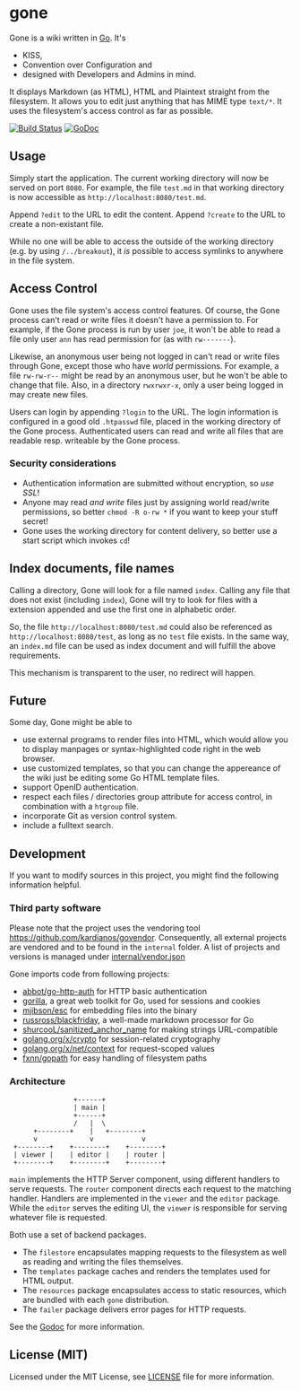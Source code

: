 # gone

Gone is a wiki written in [Go](http://golang.org). It's

* KISS,
* Convention over Configuration and
* designed with Developers and Admins in mind.

It displays Markdown (as HTML), HTML and Plaintext straight from the filesystem.
It allows you to edit just anything that has MIME type `text/*`.
It uses the filesystem's access control as far as possible.

[![Build Status](https://travis-ci.org/fxnn/gone.svg?branch=master)](https://travis-ci.org/fxnn/gone)
[![GoDoc](https://godoc.org/github.com/fxnn/gone?status.svg)](https://godoc.org/github.com/fxnn/gone)


## Usage

Simply start the application.
The current working directory will now be served on port `8080`.
For example, the file `test.md` in that working directory is now accessible as `http://localhost:8080/test.md`.

Append `?edit` to the URL to edit the content.
Append `?create` to the URL to create a non-existant file.

While no one will be able to access the outside of the working directory (e.g. by using `/../breakout`),
it _is_ possible to access symlinks to anywhere in the file system.


## Access Control

Gone uses the file system's access control features.
Of course, the Gone process can't read or write files it doesn't have a permission to.
For example, if the Gone process is run by user `joe`, it won't be able to read a file only user `ann` has read permission for (as with `rw-------`).

Likewise, an anonymous user being not logged in can't read or write files through Gone, except those who have _world_ permissions.
For example, a file `rw-rw-r--` might be read by an anonymous user, but he won't be able to change that file.
Also, in a directory `rwxrwxr-x`, only a user being logged in may create new files.

Users can login by appending `?login` to the URL.
The login information is configured in a good old `.htpasswd` file, placed in the working directory
of the Gone process.
Authenticated users can read and write all files that are readable
resp. writeable by the Gone process.

### Security considerations

* Authentication information are submitted without encryption, so *use SSL*!
* Anyone may read *and write* files just by assigning world read/write permissions, so better
  `chmod -R o-rw *` if you want to keep your stuff secret!
* Gone uses the working directory for content delivery, so better use a start script which
  invokes `cd`!


## Index documents, file names

Calling a directory, Gone will look for a file named `index`.
Calling any file that does not exist (including `index`), Gone will try to look
for files with a extension appended and use the first one in alphabetic order.

So, the file `http://localhost:8080/test.md` could also be referenced as
`http://localhost:8080/test`, as long as no `test` file exists.
In the same way, an `index.md` file can be used as index document and will fulfill
the above requirements.

This mechanism is transparent to the user, no redirect will happen.


## Future

Some day, Gone might be able to
* use external programs to render files into HTML, which would allow you to display manpages or syntax-highlighted code right in the web browser.
* use customized templates, so that you can change the appereance of the wiki just be editing some Go HTML template files.
* support OpenID authentication.
* respect each files / directories group attribute for access control, in combination with a `htgroup` file.
* incorporate Git as version control system.
* include a fulltext search.


## Development

If you want to modify sources in this project, you might find the following information helpful.


### Third party software

Please note that the project uses the vendoring tool https://github.com/kardianos/govendor.
Consequently, all external projects are vendored and to be found in the `internal` folder.
A list of projects and versions is managed under [internal/vendor.json](internal/vendor.json)

Gone imports code from following projects:

* [abbot/go-http-auth](https://github.com/abbot/go-http-auth) for HTTP basic authentication
* [gorilla](https://github.com/gorilla), a great web toolkit for Go, used for sessions and cookies
* [mjibson/esc](https://github.com/mjibson/esc) for embedding files into the binary
* [russross/blackfriday](https://github.com/russross/blackfriday), a well-made markdown processor for Go
* [shurcooL/sanitized_anchor_name](https://github.com/shurcooL/sanitized_anchor_name) for making strings URL-compatible
* [golang.org/x/crypto](https://golang.org/x/crypto) for session-related cryptography
* [golang.org/x/net/context](https://golang.org/x/net/context) for request-scoped values
* [fxnn/gopath](https://github.com/fxnn/gopath) for easy handling of filesystem paths


### Architecture

                    +------+
                    | main |
                    +------+
                    /   |  \
          +--------+    |   +--------+
          v             v            v
     +--------+    +--------+    +--------+
     | viewer |    | editor |    | router |
     +--------+    +--------+    +--------+

`main` implements the HTTP Server component, using different handlers to serve
requests.
The `router` component directs each request to the matching handler.
Handlers are implemented in the `viewer` and the `editor` package.
While the `editor` serves the editing UI, the `viewer` is responsible for 
serving whatever file is requested.

Both use a set of backend packages.
* The `filestore` encapsulates mapping requests to the filesystem as well as reading
  and writing the files themselves.
* The `templates` package caches and renders the templates used for HTML output.
* The `resources` package encapsulates access to static resources, which are
  bundled with each `gone` distribution.
* The `failer` package delivers error pages for HTTP requests.

See the [Godoc](http://godoc.org/github.com/fxnn/gone) for more information.


## License (MIT)

Licensed under the MIT License, see [LICENSE](LICENSE) file for more information.

